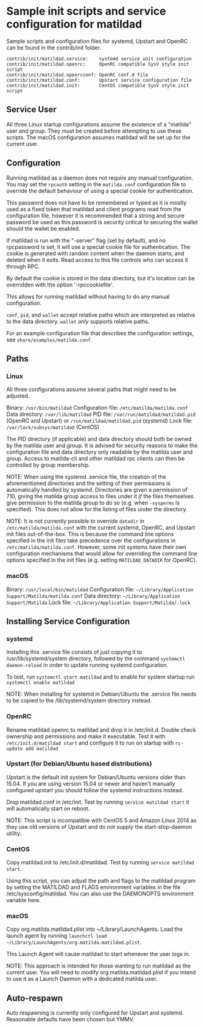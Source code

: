 Sample init scripts and service configuration for matildad
==========================================================

Sample scripts and configuration files for systemd, Upstart and OpenRC
can be found in the contrib/init folder.

    contrib/init/matildad.service:    systemd service unit configuration
    contrib/init/matildad.openrc:     OpenRC compatible SysV style init script
    contrib/init/matildad.openrcconf: OpenRC conf.d file
    contrib/init/matildad.conf:       Upstart service configuration file
    contrib/init/matildad.init:       CentOS compatible SysV style init script

Service User
---------------------------------

All three Linux startup configurations assume the existence of a "matilda" user
and group.  They must be created before attempting to use these scripts.
The macOS configuration assumes matildad will be set up for the current user.

Configuration
---------------------------------

Running matildad as a daemon does not require any manual configuration. You may
set the `rpcauth` setting in the `matilda.conf` configuration file to override
the default behaviour of using a special cookie for authentication.

This password does not have to be remembered or typed as it is mostly used
as a fixed token that matildad and client programs read from the configuration
file, however it is recommended that a strong and secure password be used
as this password is security critical to securing the wallet should the
wallet be enabled.

If matildad is run with the "-server" flag (set by default), and no rpcpassword is set,
it will use a special cookie file for authentication. The cookie is generated with random
content when the daemon starts, and deleted when it exits. Read access to this file
controls who can access it through RPC.

By default the cookie is stored in the data directory, but it's location can be overridden
with the option '-rpccookiefile'.

This allows for running matildad without having to do any manual configuration.

`conf`, `pid`, and `wallet` accept relative paths which are interpreted as
relative to the data directory. `wallet` *only* supports relative paths.

For an example configuration file that describes the configuration settings,
see `share/examples/matilda.conf`.

Paths
---------------------------------

### Linux

All three configurations assume several paths that might need to be adjusted.

Binary:              `/usr/bin/matildad`
Configuration file:  `/etc/matilda/matilda.conf`
Data directory:      `/var/lib/matildad`
PID file:            `/var/run/matildad/matildad.pid` (OpenRC and Upstart) or `/run/matildad/matildad.pid` (systemd)
Lock file:           `/var/lock/subsys/matildad` (CentOS)

The PID directory (if applicable) and data directory should both be owned by the
matilda user and group. It is advised for security reasons to make the
configuration file and data directory only readable by the matilda user and
group. Access to matilda-cli and other matildad rpc clients can then be
controlled by group membership.

NOTE: When using the systemd .service file, the creation of the aforementioned
directories and the setting of their permissions is automatically handled by
systemd. Directories are given a permission of 710, giving the matilda group
access to files under it _if_ the files themselves give permission to the
matilda group to do so (e.g. when `-sysperms` is specified). This does not allow
for the listing of files under the directory.

NOTE: It is not currently possible to override `datadir` in
`/etc/matilda/matilda.conf` with the current systemd, OpenRC, and Upstart init
files out-of-the-box. This is because the command line options specified in the
init files take precedence over the configurations in
`/etc/matilda/matilda.conf`. However, some init systems have their own
configuration mechanisms that would allow for overriding the command line
options specified in the init files (e.g. setting `MATILDAD_DATADIR` for
OpenRC).

### macOS

Binary:              `/usr/local/bin/matildad`
Configuration file:  `~/Library/Application Support/Matilda/matilda.conf`
Data directory:      `~/Library/Application Support/Matilda`
Lock file:           `~/Library/Application Support/Matilda/.lock`

Installing Service Configuration
-----------------------------------

### systemd

Installing this .service file consists of just copying it to
/usr/lib/systemd/system directory, followed by the command
`systemctl daemon-reload` in order to update running systemd configuration.

To test, run `systemctl start matildad` and to enable for system startup run
`systemctl enable matildad`

NOTE: When installing for systemd in Debian/Ubuntu the .service file needs to be copied to the /lib/systemd/system directory instead.

### OpenRC

Rename matildad.openrc to matildad and drop it in /etc/init.d.  Double
check ownership and permissions and make it executable.  Test it with
`/etc/init.d/matildad start` and configure it to run on startup with
`rc-update add matildad`

### Upstart (for Debian/Ubuntu based distributions)

Upstart is the default init system for Debian/Ubuntu versions older than 15.04. If you are using version 15.04 or newer and haven't manually configured upstart you should follow the systemd instructions instead.

Drop matildad.conf in /etc/init.  Test by running `service matildad start`
it will automatically start on reboot.

NOTE: This script is incompatible with CentOS 5 and Amazon Linux 2014 as they
use old versions of Upstart and do not supply the start-stop-daemon utility.

### CentOS

Copy matildad.init to /etc/init.d/matildad. Test by running `service matildad start`.

Using this script, you can adjust the path and flags to the matildad program by
setting the MATILDAD and FLAGS environment variables in the file
/etc/sysconfig/matildad. You can also use the DAEMONOPTS environment variable here.

### macOS

Copy org.matilda.matildad.plist into ~/Library/LaunchAgents. Load the launch agent by
running `launchctl load ~/Library/LaunchAgents/org.matilda.matildad.plist`.

This Launch Agent will cause matildad to start whenever the user logs in.

NOTE: This approach is intended for those wanting to run matildad as the current user.
You will need to modify org.matilda.matildad.plist if you intend to use it as a
Launch Daemon with a dedicated matilda user.

Auto-respawn
-----------------------------------

Auto respawning is currently only configured for Upstart and systemd.
Reasonable defaults have been chosen but YMMV.
